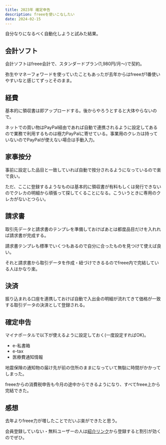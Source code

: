 ```yaml
---
title: 2023年 確定申告
description: freeeを使いこなしたい
date: 2024-02-15
---
```


自分なりになるべく自動化しようと試みた結果。

## 会計ソフト

会計ソフトはfreee会計で、スタンダードプラン(1,980円/月〜)で契約。

弥生やマネーフォワードを使っていたこともあったが去年からはfreeeが1番使いやすいなと感じてずっとそのまま。

## 経費

基本的に領収書は即アップロードする。後からやろうとすると大体やらないので。

ネットでの買い物はPayPal経由であれば自動で連携されるように設定してあるので業務で利用するものは極力PayPalに寄せている。事業用のクレカは持っていないのでPayPalが使えない場合は手動入力。

## 家事按分

事前に設定した品目と一致していれば自動で按分されるようになっているので楽で良い。

ただ、ここに登録するようなものは基本的に領収書が有料もしくは発行できないのでクレカの明細から頑張って探してくることになる。こういうときに専用のクレカがないとつらい。

## 請求書

取引先データと請求書のテンプレを準備しておけばあとは都度品目だけを入れれば請求書が完成する。

請求書テンプレも標準でいくつもあるので自分に合ったものを見つけて使えば良い。

それと請求書から取引データを作成・紐づけできるるのでfreee内で完結している人はかなり楽。

## 決済

振り込まれる口座を連携しておけば自動で入出金の明細が流れてきて価格が一致する取引データの決済として登録される。


## 確定申告

マイナポータルで以下が使えるように設定しておく(一度設定すればOK)。

- e-私書箱
- e-tax
- 医療費通知情報

地震保険の通知物の届け先が前の住所のままになっていて無駄に時間がかかってしまった。

freeeからの消費税申告も今月の途中からできるようになり、すべてfreee上から完結できた。

## 感想

去年よりfreee力が増したことでだいぶ楽ができたと思う。

会員登録していない・無料ユーザーの人は[紹介リンク](https://www.freee.co.jp/lp2/accounting/referral?introduction_token=C5FCXDVR)から登録すると割引が効くのでぜひ。
